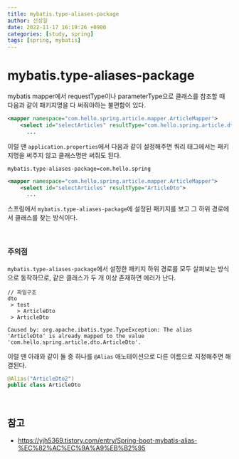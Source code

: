 ```yaml
---
title: mybatis.type-aliases-package
author: 신성일
date: 2022-11-17 16:19:26 +0900
categories: [study, spring]
tags: [spring, mybatis]
---
```


# mybatis.type-aliases-package 

mybatis mapper에서 requestType이나 parameterType으로 클래스를 참조할 때 다음과 같이 패키지명을 다 써줘야하는 불편함이 있다.

```xml
<mapper namespace="com.hello.spring.article.mapper.ArticleMapper">
    <select id="selectArticles" resultType="com.hello.spring.article.dto.ArticleDto">
      ...
```

이럴 땐 `application.properties`에서 다음과 같이 설정해주면 쿼리 태그에서는 패키지명을 써주지 않고 클래스명만 써줘도 된다.

```properties
mybatis.type-aliases-package=com.hello.spring
```

```xml
<mapper namespace="com.hello.spring.article.mapper.ArticleMapper">
    <select id="selectArticles" resultType="ArticleDto">
      ...
```

스프링에서 `mybatis.type-aliases-package`에 설정된 패키지를 보고 그 하위 경로에서 클래스를 찾는 방식이다.

<br/>

 ### 주의점

`mybatis.type-aliases-package`에서 설정한 패키지 하위 경로를 모두 살펴보는 방식으로 동작하므로, 같은 클래스가 두 개 이상 존재하면 에러가 난다.

```
// 파일구조
dto
 > test
   > ArticleDto
 > ArticleDto
```

```
Caused by: org.apache.ibatis.type.TypeException: The alias 'ArticleDto' is already mapped to the value 'com.hello.spring.article.dto.ArticleDto'.
```

이럴 땐 아래와 같이 둘 중 하나를 `@Alias` 애노테이션으로 다른 이름으로 지정해주면 해결된다.

```java
@Alias("ArticleDto2")
public class ArticleDto
```

<br/>

## 참고

- https://yjh5369.tistory.com/entry/Spring-boot-mybatis-alias-%EC%82%AC%EC%9A%A9%EB%B2%95
